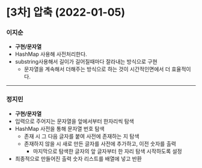 # [3차] 압축 (2022-01-05)
### 이지순
* **구현/문자열**
* HashMap 사용해 사전처리한다.
* substring사용해서 길이가 길어질때마다 잘라내는 방식으로 구현
  * 문자열을 계속해서 더해주는 방식으로 하는 것이 시간적인면에서 더 효율적이다.
---
### 정지민
* **구현/문자열**
* 입력으로 주어지는 문자열을 앞에서부터 한자리씩 탐색
* HashMap 사전을 통해 문자열 번호 탐색
  * 존재 시 그 다음 글자를 붙여 사전에 존재하는 지 탐색
  * 존재하지 않을 시 새로 만든 글자를 사전에 추가하고, 이전 숫자를 출력
    * 마지막으로 탐색한 글자의 앞 글자부터 한 자리 탐색 시작하도록 설정
* 최종적으로 만들어진 출력 숫자 리스트를 배열에 넣고 반환
